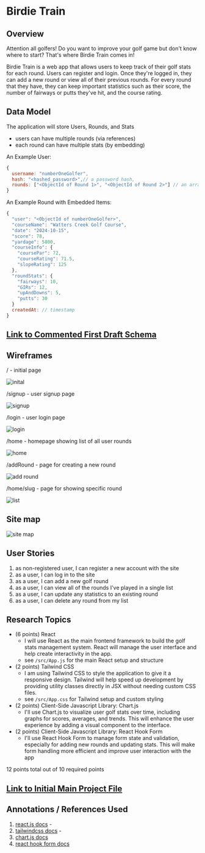# Birdie Train

## Overview

Attention all golfers! Do you want to improve your golf game but don't know where to start? That's where Birdie Train comes in!

Birdie Train is a web app that allows users to keep track of their golf stats for each round. Users can register and login. Once they're logged in, they can add a new round or view all of their previous rounds. For every round that they have, they can keep important statistics such as their score, the number of fairways or putts they've hit, and the course rating.

## Data Model

The application will store Users, Rounds, and Stats

- users can have multiple rounds (via references)
- each round can have multiple stats (by embedding)

An Example User:

```javascript
{
  username: "numberOneGolfer",
  hash: "<hashed_password>",// a password hash,
  rounds: ["<ObjectId of Round 1>", "<ObjectId of Round 2>"] // an array of references to Round documents
}
```

An Example Round with Embedded Items:

```javascript
{
  "user": "<ObjectId of numberOneGolfer>",
  "courseName": "Watters Creek Golf Course",
  "date": "2024-10-15",
  "score": 78,
  "yardage": 5800,
  "courseInfo": {
    "coursePar": 72,
    "courseRating": 71.5,
    "slopeRating": 125
  },
  "roundStats": {
    "fairways": 10,
    "GIRs": 12,
    "upAndDowns": 5,
    "putts": 30
  }
  createdAt: // timestamp
}
```

## [Link to Commented First Draft Schema](src/db.mjs)

## Wireframes

/ - initial page

![inital](documentation/inital-page.png)

/signup - user signup page

![signup](documentation/signup.png)

/login - user login page

![login](documentation/login.png)

/home - homepage showing list of all user rounds

![home](documentation/homepage.png)

/addRound - page for creating a new round

![add round](documentation/add-round.png)

/home/slug - page for showing specific round

![list](documentation/course.png)

## Site map

![site map](documentation/site-map.png)

## User Stories

1. as non-registered user, I can register a new account with the site
2. as a user, I can log in to the site
3. as a user, I can add a new golf round
4. as a user, I can view all of the rounds I've played in a single list
5. as a user, I can update any statistics to an existing round
6. as a user, I can delete any round from my list

## Research Topics

- (6 points) React
  - I will use React as the main frontend framework to build the golf stats management system. React will manage the user interface and help create interactivity in the app.
  - see <code>/src/App.js</code> for the main React setup and structure
- (2 points) Tailwind CSS
  - I am using Tailwind CSS to style the application to give it a responsive design. Tailwind will help speed up development by providing utility classes directly in JSX without needing custom CSS files.
  - see <code>/src/App.css</code> for Tailwind setup and custom styling
- (2 points) Client-Side Javascript Library: Chart.js
  - I'll use Chart.js to visualize user golf stats over time, including graphs for scores, averages, and trends. This will enhance the user experience by adding a visual component to the interface.
- (2 points) Client-Side Javascript Library: React Hook Form
  - I'll use React Hook Form to manage form state and validation, especially for adding new rounds and updating stats. This will make form handling more efficient and improve user interaction with the app

12 points total out of 10 required points

## [Link to Initial Main Project File](src/app.mjs)

## Annotations / References Used

1. [react.js docs](https://react.dev/learn) -
2. [tailwindcss docs](https://v2.tailwindcss.com/docs) -
3. [chart.js docs](https://www.chartjs.org/docs/latest/)
4. [react hook form docs](https://react-hook-form.com/get-started)
